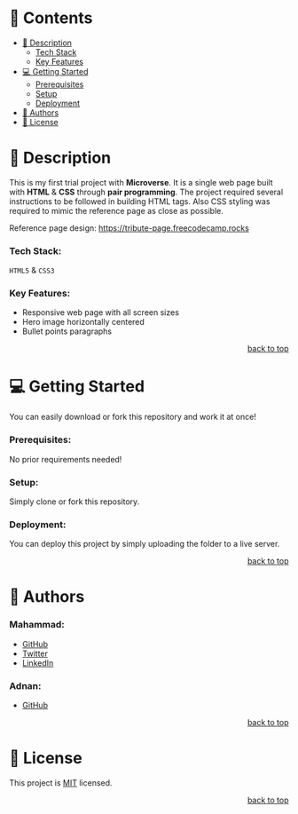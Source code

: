<a name="readme-top"></a>

<!-- TABLE OF CONTENTS -->

# 📗 Contents

- [📖 Description](#about-project)
  - [Tech Stack](#tech-stack)
  - [Key Features](#key-features)
- [💻 Getting Started](#getting-started)
  - [Prerequisites](#prerequisites)
  - [Setup](#setup)
  - [Deployment](#deployment)
- [👥 Authors](#author)
- [📝 License](#license)

<!-- PROJECT DESCRIPTION -->

# 📖 Description <a name="about-project"></a>

This is my first trial project with **Microverse**. It is a single web page built with **HTML** & **CSS** through **pair programming**.
The project required several instructions to be followed in building HTML tags.
Also CSS styling was required to mimic the reference page as close as possible.

Reference page design:
https://tribute-page.freecodecamp.rocks

### Tech Stack: <a name="tech-stack"></a>

`HTML5` & `CSS3`

### Key Features: <a name="key-features"></a>

- Responsive web page with all screen sizes
- Hero image horizontally centered
- Bullet points paragraphs

<p align="right"><a href="#readme-top">back to top</a></p>

<!-- GETTING STARTED -->

# 💻 Getting Started <a name="getting-started"></a>

You can easily download or fork this repository and work it at once!

### Prerequisites:

No prior requirements needed!

### Setup:

Simply clone or fork this repository.

### Deployment:

You can deploy this project by simply uploading the folder to a live server.

<p align="right"><a href="#readme-top">back to top</a></p>

<!-- AUTHOR -->

# 👥 Authors <a name="author"></a>

### Mahammad:

- [GitHub](https://github.com/mahammad-mostafa)
- [Twitter](https://twitter.com/mahammad_mostfa)
- [LinkedIn](https://linkedin.com/in/mahammad-mostafa)

### Adnan:

- [GitHub](https://github.com/adnanarain1101)


<p align="right"><a href="#readme-top">back to top</a></p>

<!-- LICENSE -->

# 📝 License <a name="license"></a>

This project is [MIT](LICENSE.md) licensed.

<p align="right"><a href="#readme-top">back to top</a></p>
